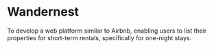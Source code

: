 # Wandernest
To develop a web platform similar to Airbnb, enabling users to list their properties for short-term rentals, specifically for one-night stays.
